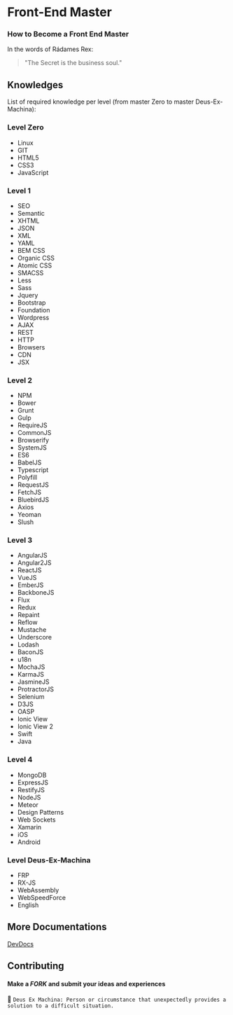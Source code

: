 # Front-End Master

### How to Become a Front End Master

In the words of Rádames Rex:
> "The Secret is the business soul."

## Knowledges

List of required knowledge per level (from master Zero to master Deus-Ex-Machina):

### Level Zero

- Linux
- GIT
- HTML5
- CSS3
- JavaScript

### Level 1

- SEO
- Semantic
- XHTML
- JSON
- XML
- YAML
- BEM CSS
- Organic CSS
- Atomic CSS
- SMACSS
- Less
- Sass
- Jquery
- Bootstrap
- Foundation
- Wordpress
- AJAX
- REST
- HTTP
- Browsers
- CDN
- JSX

### Level 2

- NPM
- Bower
- Grunt
- Gulp
- RequireJS
- CommonJS
- Browserify
- SystemJS
- ES6
- BabelJS
- Typescript
- Polyfill
- RequestJS
- FetchJS
- BluebirdJS
- Axios
- Yeoman
- Slush

### Level 3

- AngularJS
- Angular2JS
- ReactJS
- VueJS
- EmberJS
- BackboneJS
- Flux
- Redux
- Repaint
- Reflow
- Mustache
- Underscore
- Lodash
- BaconJS
- u18n
- MochaJS
- KarmaJS
- JasmineJS
- ProtractorJS
- Selenium
- D3JS
- OASP
- Ionic View
- Ionic View 2
- Swift
- Java

### Level 4

- MongoDB
- ExpressJS
- RestifyJS
- NodeJS
- Meteor
- Design Patterns
- Web Sockets
- Xamarin
- iOS
- Android

### Level Deus-Ex-Machina

- FRP
- RX-JS
- WebAssembly
- WebSpeedForce
- English

## More Documentations

[DevDocs](http://devdocs.io/)

## Contributing

#### Make a _FORK_ and submit your ideas and experiences

:camel: `Deus Ex Machina: Person or circumstance that unexpectedly provides a solution to a difficult situation.`
